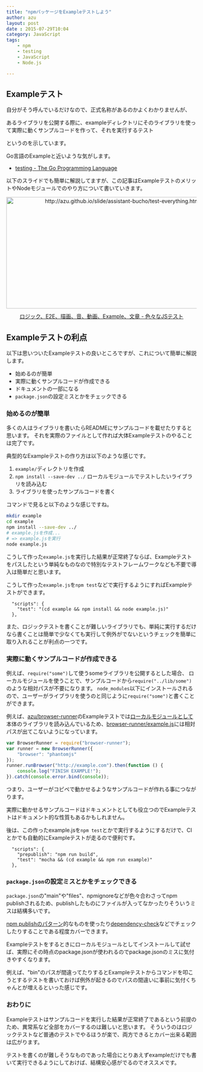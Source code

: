 ```yaml
---
title: "npmパッケージをExampleテストしよう"
author: azu
layout: post
date : 2015-07-29T10:04
category: JavaScript
tags:
    - npm
    - testing
    - JavaScript
    - Node.js

---
```


## Exampleテスト

自分がそう呼んでいるだけなので、正式名称があるのかよくわかりませんが、

あるライブラリを公開する際に、exampleディレクトリにそのライブラリを使って実際に動くサンプルコードを作って、それを実行するテスト

というのを示しています。

Go言語のExampleと近いような気がします。

- [testing - The Go Programming Language](http://golang.org/pkg/testing/ "testing - The Go Programming Language")

以下のスライドでも簡単に解説してますが、この記事はExampleテストのメリットやNodeモジュールでのやり方について書いていきます。

<div class="kwout" style="text-align: center;"><a href="http://azu.github.io/slide/assistant-bucho/test-everything.html"><img src="http://kwout.com/cutout/c/eg/rb/qs2_bor.jpg" alt="http://azu.github.io/slide/assistant-bucho/test-everything.html" title="ロジック、E2E、描画、音、動画、Example、文章 - 色々なJSテスト" width="600" height="294" style="border: none;" /></a><p style="margin-top: 10px; text-align: center;"><a href="http://azu.github.io/slide/assistant-bucho/test-everything.html">ロジック、E2E、描画、音、動画、Example、文章 - 色々なJSテスト</a></p></div>


## Exampleテストの利点

以下は思いついたExampleテストの良いところですが、これについて簡単に解説します。

- 始めるのが簡単
- 実際に動くサンプルコードが作成できる
- ドキュメントの一部になる
- `package.json`の設定ミスとかをチェックできる


### 始めるのが簡単

多くの人はライブラリを書いたらREADMEにサンプルコードを載せたりすると思います。
それを実際のファイルとして作れば大体Exampleテストのやることは完了です。

典型的なExampleテストの作り方は以下のような感じです。

1. `example/`ディレクトリを作成
2. `npm install --save-dev ../` ローカルモジュールでテストしたいライブラリを読み込む
3. ライブラリを使ったサンプルコードを書く

コマンドで見ると以下のような感じですね。

```sh
mkdir example
cd example
npm install --save-dev ../
# example.jsを作成...
# => example.jsを実行
node example.js
```

こうして作った`example.js`を実行した結果が正常終了ならば、Exampleテストをパスしたという単純なものなので特別なテストフレームワークなども不要で導入は簡単だと思います。

こうして作った`example.js`を`npm test`などで実行するようにすればExampleテストができます。

```
  "scripts": {
    "test": "(cd example && npm install && node example.js)"
  },
```


また、ロジックテストを書くことが難しいライブラリでも、単純に実行するだけなら書くことは簡単で少なくても実行して例外がでないというチェックを簡単に取り入れることが利点の一つです。

### 実際に動くサンプルコードが作成できる

例えば、`require("some")`して使うsomeライブラリを公開するとした場合、
ローカルモジュールを使うことで、サンプルコードから`require("../lib/some")`のような相対パスが不要になります。
`node_modules`以下にインストールされるので、ユーザーがライブラリを使うのと同じように`require("some")`と書くことができます。

例えば、[azu/browser-runner](https://github.com/azu/browser-runner "azu/browser-runner")のExampleテストでは[ローカルモジュールとして](https://github.com/azu/browser-runner/blob/d4003d7dae6f3766c9447c7310092529d16956f5/example/package.json#L15)本体のライブラリを読み込んでいるため、[browser-runner/example.js](https://github.com/azu/browser-runner/blob/master/example/example.js "browser-runner/example.js at master · azu/browser-runner")には相対パスが出てこないようになっています。

```js
var BrowserRunner = require("browser-runner");
var runner = new BrowserRunner({
    "browser": "phantomjs"
});
runner.runBrowser("http://example.com").then(function () {
    console.log("FINISH EXAMPLE!");
}).catch(console.error.bind(console));
```

つまり、ユーザーがコピペで動かせるようなサンプルコードが作れる事につながります。

実際に動かせるサンプルコードはドキュメントとしても役立つのでExampleテストはドキュメント的な性質もあるかもしれません。

後は、この作ったexample.jsを`npm test`とかで実行するようにするだけで、CIとかでも自動的にExampleテストが走るので便利です。

```
  "scripts": {
    "prepublish": "npm run build",
    "test": "mocha && (cd example && npm run example)"
  },
```

### `package.json`の設定ミスとかをチェックできる

`package.json`の"main"や"files"、npmignoreなどが色々合わさってnpm publishされるため、publishしたものにファイルが入ってなかったりそういうミスは結構多いです。

[npm publishのパターン](http://efcl.info/2015/04/09/npm-publish-pattern/ "npm publishのパターン")的なものを使ったり[dependency-check](https://www.npmjs.com/package/dependency-check "dependency-check")などでチェックしたりすることである程度カバーできます。

Exampleテストをするときにローカルモジュールとしてインストールして試せば、実際にその時点のpackage.jsonが使われるのでpackage.jsonのミスに気付きやすくなります。

例えば、"bin"のパスが間違ってたりするとExampleテストからコマンドを叩こうとするテストを書いておけば例外が起きるのでパスの間違いに事前に気付くちゃんとが増えるといった感じです。

### おわりに

Exampleテストはサンプルコードを実行した結果が正常終了であるという前提のため、異常系など全部をカバーするのは難しいと思います。
そういうのはロジックテストなど普通のテストでやるほうが楽で、両方できるとカバー出来る範囲は広がります。

テストを書くのが難しそうなものであった場合にとりあえずexampleだけでも書いて実行できるようにしておけば、結構安心感がでるのでオススメです。
